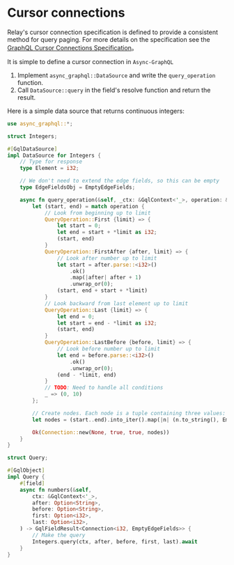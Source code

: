 # Cursor connections

Relay's cursor connection specification is defined to provide a consistent method for query paging. For more details on the specification see the [GraphQL Cursor Connections Specification](https://facebook.github.io/relay/graphql/connections.htm)。

It is simple to define a cursor connection in `Async-GraphQL`

1. Implement `async_graphql::DataSource` and write the `query_operation` function.
2. Call `DataSource::query` in the field's resolve function and return the result.

Here is a simple data source that returns continuous integers:

```rust
use async_graphql::*;

struct Integers;

#[GqlDataSource]
impl DataSource for Integers {
    // Type for response
    type Element = i32;

    // We don't need to extend the edge fields, so this can be empty
    type EdgeFieldsObj = EmptyEdgeFields;

    async fn query_operation(&self, _ctx: &GqlContext<'_>, operation: &QueryOperation<'_>) -> GqlFieldResult<Connection<Self::Element, Self::EdgeFieldsObj>> {
        let (start, end) = match operation {
            // Look from beginning up to limit
            QueryOperation::First {limit} => {
                let start = 0;
                let end = start + *limit as i32;
                (start, end)
            }
            QueryOperation::FirstAfter {after, limit} => {
                // Look after number up to limit
                let start = after.parse::<i32>()
                    .ok()
                    .map(|after| after + 1)
                    .unwrap_or(0);
                (start, end + start + *limit)
            }
            // Look backward from last element up to limit
            QueryOperation::Last {limit} => {
                let end = 0;
                let start = end - *limit as i32;
                (start, end)
            }
            QueryOperation::LastBefore {before, limit} => {
                // Look before number up to limit
                let end = before.parse::<i32>()
                    .ok()
                    .unwrap_or(0);
                (end - *limit, end)
            }
            // TODO: Need to handle all conditions
            _ => (0, 10)
        };

        // Create nodes. Each node is a tuple containing three values: the cursor, extended edge object, and node value
        let nodes = (start..end).into_iter().map(|n| (n.to_string(), EmptyEdgeFields, n)).collect();

        Ok(Connection::new(None, true, true, nodes))
    }
}

struct Query;

#[GqlObject]
impl Query {
    #[field]
    async fn numbers(&self,
        ctx: &GqlContext<'_>,
        after: Option<String>,
        before: Option<String>,
        first: Option<i32>,
        last: Option<i32>,
    ) -> GqlFieldResult<Connection<i32, EmptyEdgeFields>> {
        // Make the query
        Integers.query(ctx, after, before, first, last).await
    }
}

```